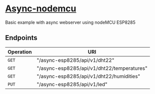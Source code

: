 # [Async-nodemcu](https://rubn0x52.com/2020/10/12/Servidor-web-asincrono-con-el-modulo-ESP8266.html)


Basic example with async webserver using nodeMCU ESP8285

## Endpoints

| Operation  | URI                                      |
|------------|------------------------------------------|
|`GET`       |"/async-esp8285/api/v1/dht22"             |
|`GET`       |"/async-esp8285/api/v1/dht22/temperatures"|
|`GET`       |"/async-esp8285/api/v1/dht22/humidities"  |
|`PUT`       |"/async-esp8285/api/v1/led"               |



